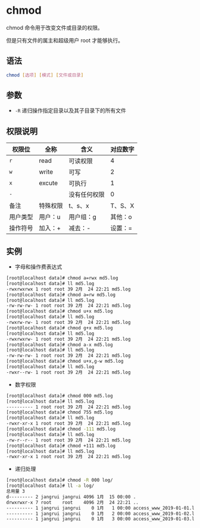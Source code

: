 # chmod

chmod 命令用于改变文件或目录的权限。

但是只有文件的属主和超级用户 root 才能够执行。

## 语法

```bash
chmod [选项] [模式] [文件或目录]
```

## 参数

- `-R` 递归操作指定目录以及其子目录下的所有文件

## 权限说明

|权限位|全称|含义|对应数字|
|-  |-|-|-|
|`r`|read|可读权限|4|
|`w`|write|可写|2|
|`x`|excute|可执行|1|
|`-`| |没有任何权限|0|
|备注|特殊权限|t、s、x|T、S、X|
|用户类型|用户：u|用户组：g|其他：o|
|操作符号|加入：+|减去：-|设置：=|

## 实例

- 字母和操作费表达式

```bash
[root@localhost data]# chmod a=rwx md5.log
[root@localhost data]# ll md5.log
-rwxrwxrwx 1 root root 39 2月  24 22:21 md5.log
[root@localhost data]# chmod a=rw md5.log
[root@localhost data]# ll md5.log
-rw-rw-rw- 1 root root 39 2月  24 22:21 md5.log
[root@localhost data]# chmod u+x md5.log
[root@localhost data]# ll md5.log
-rwxrw-rw- 1 root root 39 2月  24 22:21 md5.log
[root@localhost data]# chmod g+x md5.log
[root@localhost data]# ll md5.log
-rwxrwxrw- 1 root root 39 2月  24 22:21 md5.log
[root@localhost data]# chmod a-x md5.log
[root@localhost data]# ll md5.log
-rw-rw-rw- 1 root root 39 2月  24 22:21 md5.log
[root@localhost data]# chmod u+x,g-w md5.log
[root@localhost data]# ll md5.log
-rwxr--rw- 1 root root 39 2月  24 22:21 md5.log
```

- 数字权限

```bash
[root@localhost data]# chmod 000 md5.log
[root@localhost data]# ll md5.log
---------- 1 root root 39 2月  24 22:21 md5.log
[root@localhost data]# chmod 755 md5.log
[root@localhost data]# ll md5.log
-rwxr-xr-x 1 root root 39 2月  24 22:21 md5.log
[root@localhost data]# chmod -111 md5.log
[root@localhost data]# ll md5.log
-rw-r--r-- 1 root root 39 2月  24 22:21 md5.log
[root@localhost data]# chmod +111 md5.log
[root@localhost data]# ll md5.log
-rwxr-xr-x 1 root root 39 2月  24 22:21 md5.log
```

- 递归处理

```bash
[root@localhost data]# chmod -R 000 log/
[root@localhost data]# ll -a log/
总用量 3
d--------- 2 jangrui jangrui 4096 1月  15 00:00 .
drwxrwxr-x 7 root    root    4096 2月  24 22:21 ..
---------- 1 jangrui jangrui    0 1月   1 00:00 access_www_2019-01-01.log
---------- 1 jangrui jangrui    0 1月   2 00:00 access_www_2019-01-02.log
---------- 1 jangrui jangrui    0 1月   3 00:00 access_www_2019-01-03.log
```
